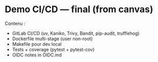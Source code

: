 # Demo CI/CD — final (from canvas)

Contenu :
- GitLab CI/CD (uv, Kaniko, Trivy, Bandit, pip-audit, trufflehog)
- Dockerfile multi-stage (user non-root)
- Makefile pour dev local
- Tests + coverage (pytest + pytest-cov)
- OIDC notes in OIDC.md
